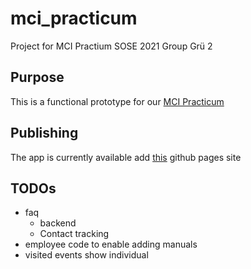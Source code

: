 # mci_practicum

Project for MCI Practium SOSE 2021 Group Grü 2

## Purpose

This is a functional prototype for our [MCI Practicum](https://ilias.th-koeln.de/ilias.php?ref_id=1866870&cmdClass=ilrepositorygui&cmdNode=wb&baseClass=ilrepositorygui)

## Publishing

The app is currently available add [this](https://reyemDarnok.github.io) github pages site

## TODOs
- faq
    - backend
    - Contact tracking
- employee code to enable adding manuals
- visited events show individual
